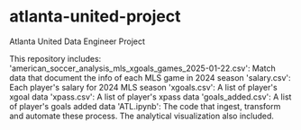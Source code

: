# atlanta-united-project
Atlanta United Data Engineer Project

This repository includes:
  'american_soccer_analysis_mls_xgoals_games_2025-01-22.csv': Match data that document the info of each MLS game in 2024 season
  'salary.csv': Each player's salary for 2024 MLS season
  'xgoals.csv': A list of player's xgoal data
  'xpass.csv': A list of player's xpass data
  'goals_added.csv': A list of player's goals added data
  'ATL.ipynb': The code that ingest, transform and automate these process. The analytical visualization also included.
